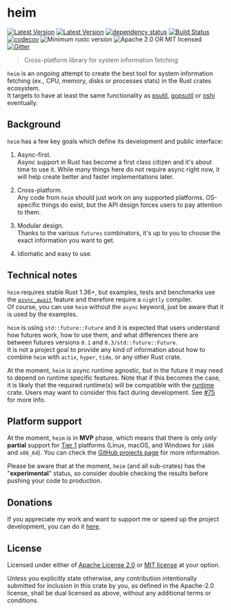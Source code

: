 # heim

[![Latest Version](https://img.shields.io/crates/v/heim.svg)](https://crates.io/crates/heim)
[![Latest Version](https://docs.rs/heim/badge.svg)](https://docs.rs/heim)
[![dependency status](https://deps.rs/crate/heim/0.0.5/status.svg)](https://deps.rs/crate/heim/0.0.5)
[![Build Status](https://dev.azure.com/heim-rs/heim/_apis/build/status/heim-rs.heim?branchName=master)](https://dev.azure.com/heim-rs/heim/_build/latest?definitionId=1&branchName=master)
[![codecov](https://codecov.io/gh/heim-rs/heim/branch/master/graph/badge.svg)](https://codecov.io/gh/heim-rs/heim)
![Minimum rustc version](https://img.shields.io/badge/rustc-1.36+-green.svg)
![Apache 2.0 OR MIT licensed](https://img.shields.io/badge/license-Apache2.0%2FMIT-blue.svg)
[![Gitter](https://badges.gitter.im/heim-rs/heim.svg)](https://gitter.im/heim-rs/heim)

> Cross-platform library for system information fetching

`heim` is an ongoing attempt to create the best tool for system information fetching
(ex., CPU, memory, disks or processes stats) in the Rust crates ecosystem.\
It targets to have at least the same functionality as
[psutil](https://github.com/giampaolo/psutil),
[gopsutil](https://github.com/shirou/gopsutil) or
[oshi](https://github.com/oshi/oshi) eventually.

## Background

`heim` has a few key goals which define its development and public interface:

 1. Async-first.\
    Async support in Rust has become a first class citizen
    and it's about time to use it.
    While many things here do not require async right now,
    it will help create better and faster implementations later.

 2. Cross-platform.\
    Any code from `heim` should just work on any supported platforms.
    OS-specific things do exist, but the API design forces users to
    pay attention to them.

 3. Modular design.\
    Thanks to the various `futures` combinators, it's up to you
    to choose the exact information you want to get.

 4. Idiomatic and easy to use.

## Technical notes

`heim` requires stable Rust 1.36+,
but examples, tests and benchmarks use the [`async_await`](https://github.com/rust-lang/rust/issues/50547)
feature and therefore require a `nightly` compiler.\
Of course, you can use `heim` without the `async` keyword,
just be aware that it is used by the examples.

`heim` is using `std::future::Future` and it is expected that users understand
how futures work, how to use them, and what differences there are
between futures versions `0.1` and `0.3/std::future::Future`.\
It is not a project goal to provide any kind of information about how to
combine `heim` with `actix`, `hyper`, `tide`, or any other Rust crate.

At the moment, `heim` is async runtime agnostic, but in the future it may need to depend on runtime
specific features. Note that if this becomes the case, it is likely that the required runtime(s) will be
compatible with the [runtime](https://crates.io/crates/runtime) crate.
Users may want to consider this fact during development. See [#75](https://github.com/heim-rs/heim/issues/75) for more info.

## Platform support

At the moment, `heim` is in **MVP** phase, which means that there is only only **partial** support
for [Tier 1](https://forge.rust-lang.org/platform-support.html#tier-1)
platforms (Linux, macOS, and Windows for `i686` and `x86_64`).
You can check the [GitHub projects page](https://github.com/heim-rs/heim/projects)
for more information.

Please be aware that at the moment, `heim` (and all sub-crates)
has the "**experimental**" status,
so consider double checking the results before pushing your code to production.

## Donations

If you appreciate my work and want to support me or speed up the project development,
you can do it [here](https://svartalf.info/donate/).

## License

Licensed under either of [Apache License 2.0](https://github.com/heim-rs/heim/blob/master/LICENSE-APACHE)
or [MIT license](https://github.com/heim-rs/heim/blob/master/LICENSE-MIT) at your option.

Unless you explicitly state otherwise, any contribution intentionally submitted for inclusion in this crate by you,
as defined in the Apache-2.0 license, shall be dual licensed as above, without any additional terms or conditions.
